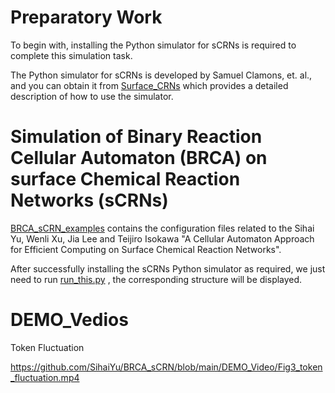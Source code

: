 Preparatory Work
============================================================
To begin with, installing the Python simulator for sCRNs is required to complete this simulation task.

The Python simulator for sCRNs is developed by Samuel Clamons, et. al., and you can obtain it from [Surface_CRNs](https://github.com/sclamons/surface_crns) which provides a detailed description of how to use the simulator.


Simulation of Binary Reaction Cellular Automaton (BRCA) on surface Chemical Reaction Networks (sCRNs)
============================================================
[BRCA_sCRN_examples](https://github.com/SihaiYu/BRCA_sCRN/tree/main/BRCA_sCRN_examples) contains the configuration files related to the Sihai Yu, Wenli Xu, Jia Lee and Teijiro Isokawa "A Cellular Automaton Approach for Efficient Computing on Surface Chemical Reaction Networks".

After successfully installing the sCRNs Python simulator as required, we just need to run [run_this.py](https://github.com/SihaiYu/BRCA_sCRN/blob/main/BRCA_sCRN_examples/run_this.py) , the corresponding structure will be displayed.


DEMO_Vedios
============================================================
Token Fluctuation

https://github.com/SihaiYu/BRCA_sCRN/blob/main/DEMO_Video/Fig3_token_fluctuation.mp4




